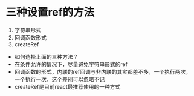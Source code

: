 # 三种设置ref的方法
1. 字符串形式
2. 回调函数形式
3. createRef

* 如何选择上面的三种方法？
* 在条件允许的情况下，尽量避免字符串形式的ref
* 回调函数的形式，内联的ref回调与非内联的其实都差不多，一个执行两次，一个执行一次，这个差别可以忽略不记
* createRef是目前react最推荐使用的一种方式